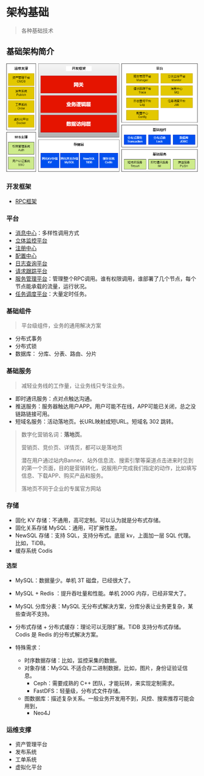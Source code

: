 # 架构基础

> 各种基础技术

## 基础架构简介

![基础架构](images/基础架构.png)



### 开发框架

* [RPC框架](基础架构/RPC框架/)

### 平台

* [消息中心](基础架构/消息中心/)：多样性调用方式
* [立体监控平台](基础架构/立体监控平台/)
* [注册中心](基础架构/注册中心/)
* [配置中心](基础架构/配置中心/)
* [日志查询平台](基础架构/日志查询平台/)
* [请求跟踪平台](基础架构/请求跟踪平台/)
* [服务管理平台](基础架构/服务管理平台/)：管理整个RPC调用。谁有权限调用，谁部署了几个节点，每个节点能承载的流量，运行状况。
* [任务调度平台](基础架构/任务调度平台/)：大量定时任务。

### 基础组件

> 平台级组件，业务的通用解决方案

* 分布式事务
* 分布式锁
* 数据库： 分库、分表、路由、分片

### 基础服务

> 减轻业务线的工作量，让业务线只专注业务。

* 即时通讯服务：点对点触达沟通。
* 推送服务：服务器触达用户APP。用户可能不在线，APP可能已关闭，总之没链路链接可用。
* 短域名服务：活动落地页。长URL映射成短URL。短域名 302 跳转。

> 数字化营销名词：**落地页**。
>
> 营销页、竞价页、详情页，都可以是落地页
>
> 潜在用户通过站内Banner、站外信息流、搜索引擎等渠道点击进来时见到的第一个页面，目的是营销转化，说服用户完成我们指定的动作，比如填写信息、下载APP、购买产品和服务。
>
> 落地页不同于企业的专属官方网站

### 存储

* 固化 KV 存储：不通用，高可定制。可以认为就是分布式存储。
* 固化关系存储 MySQL：通用，可扩展性差。
* NewSQL 存储：支持 SQL，支持分布式。底层 kv，上面加一层 SQL 代理。比如，TiDB。
* 缓存系统 Codis

#### 选型

* MySQL：数据量少。单机 3T 磁盘，已经很大了。

* MySQL + Redis ：提升吞吐量和性能。单机 200G 内存，已经非常大了。

* MySQL 分库分表：MySQL 无分布式解决方案，分库分表让业务更复杂，某些查询不支持。

* 分布式存储 + 分布式缓存：理论可以无限扩展。TiDB 支持分布式存储。Codis 是 Redis 的分布式解决方案。

* 特殊需求：

  * 时序数据存储：比如，监控采集的数据。
  * 对象存储：MySQL 不适合存二进制数据，比如，图片，身份证验证信息。
    * Ceph：需要成熟的 C++ 团队，才能玩转，来实现定制需求。
    * FastDFS：轻量级，分布式文件存储。
  * 图数据库：描述复杂关系。一般业务开发用不到，风控、搜索推荐可能会用到，
    * Neo4J

  

### 运维支撑

* 资产管理平台
* 发布系统
* 工单系统
* 虚拟化平台

